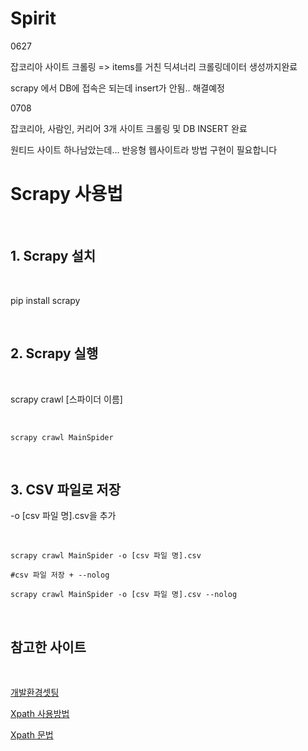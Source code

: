 # Spirit

0627

잡코리아 사이트 크롤링 => items를 거친 딕셔너리 크롤링데이터 생성까지완료

scrapy 에서 DB에 접속은 되는데 insert가 안됨.. 해결예정


0708

잡코리아, 사람인, 커리어 3개 사이트 크롤링 및 DB INSERT 완료

원티드 사이트 하나남았는데... 반응형 웹사이트라 방법 구현이 필요합니다

























# **Scrapy 사용법**

<br/>

## **1. Scrapy 설치**

<br/>

pip install scrapy

<br/>


## **2. Scrapy 실행**

<br/>

scrapy crawl [스파이더 이름]

<br/>

```
scrapy crawl MainSpider
```

<br/>

## **3. CSV 파일로 저장**

-o [csv 파일 명].csv을 추가


<br/>

```
scrapy crawl MainSpider -o [csv 파일 명].csv 

#csv 파일 저장 + --nolog

scrapy crawl MainSpider -o [csv 파일 명].csv --nolog

```

<br/>

## **참고한 사이트**

<br/>

[개발환경셋팅](https://truelifer.medium.com/scrapy-%EA%B8%B0%EB%B0%98-daum-news-crawler-%EA%B5%AC%ED%98%84%ED%95%98%EA%B8%B0-e8b93f8e519d)

[Xpath 사용방법](https://nittaku.tistory.com/136)

[Xpath 문법](https://www.fun-coding.org/crawl_advance5.html)
